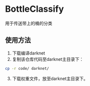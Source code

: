 # BottleClassify
用于传送带上的桶的分类
## 使用方法
1. 下载编译darknet
2. 复制该仓库代码至darknet主目录下：
```bash
cp -r code/ darknet/
```
3. 下载权重文件，放至darknet主目录下。
